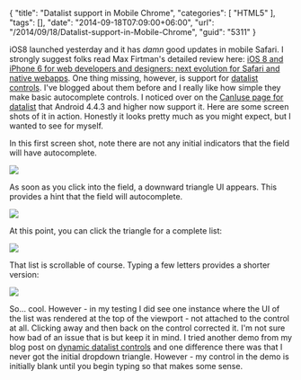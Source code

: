 {
	"title": "Datalist support in Mobile Chrome",
	"categories": [
		"HTML5"
	],
	"tags": [],
	"date": "2014-09-18T07:09:00+06:00",
	"url": "/2014/09/18/Datalist-support-in-Mobile-Chrome",
	"guid": "5311"
}

<p>
iOS8 launched yesterday and it has <i>damn</i> good updates in mobile Safari. I strongly suggest folks read Max Firtman's detailed review here: <a href="http://www.mobilexweb.com/blog/safari-ios8-iphone6-web-developers-designers">iOS 8 and iPhone 6 for web developers and designers: next evolution for Safari and native webapps</a>. One thing missing, however, is support for <a href="https://developer.mozilla.org/en-US/docs/Web/HTML/Element/datalist">datalist controls</a>. I've blogged about them before and I really like how simple they make basic autocomplete controls. I noticed over on the <a href="http://caniuse.com/#search=datalist">CanIuse page for datalist</a> that Android 4.4.3 and higher now support it. Here are some screen shots of it in action. Honestly it looks pretty much as you might expect, but I wanted to see for myself.
</p>
<!--more-->
<p>
In this first screen shot, note there are not any initial indicators that the field will have autocomplete. 
</p>

<p>
<img src="http://www.raymondcamden.com/images/shot1a.png" class="bthumb" />
</p>

<p>
As soon as you click into the field, a downward triangle UI appears. This provides a hint that the field will autocomplete.
</p>

<p>
<img src="http://www.raymondcamden.com/images/shot2a.png" class="bthumb" />
</p>

<p>
At this point, you can click the triangle for a complete list:
</p>

<p>
<img src="http://www.raymondcamden.com/images/shot3a.png" class="bthumb" />
</p>

<p>
That list is scrollable of course. Typing a few letters provides a shorter version:
</p>

<p>
<img src="http://www.raymondcamden.com/images/shot4a.png" class="bthumb" />
</p>

<p>
So... cool. However - in my testing I did see one instance where the UI of the list was rendered at the top of the viewport - not attached to the control at all. Clicking away and then back on the control corrected it. I'm not sure how bad of an issue that is but keep it in mind. I tried another demo from my blog post on <a href="http://www.raymondcamden.com/2012/6/14/Example-of-a-dynamic-HTML5-datalist-control">dynamic datalist controls</a> and one difference there was that I never got the initial dropdown triangle. However - my control in the demo is initially blank until you begin typing so that makes some sense. 
</p>
